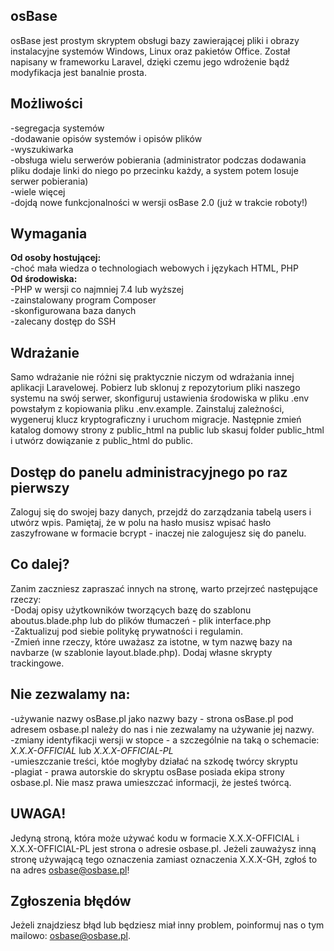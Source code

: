 ## osBase

osBase jest prostym skryptem obsługi bazy zawierającej pliki i obrazy instalacyjne systemów Windows, Linux oraz pakietów Office. Został napisany w frameworku Laravel, dzięki czemu jego wdrożenie bądź modyfikacja jest banalnie prosta.

## Możliwości

-segregacja systemów<br>
-dodawanie opisów systemów i opisów plików<br>
-wyszukiwarka<br>
-obsługa wielu serwerów pobierania (administrator podczas dodawania pliku dodaje linki do niego po przecinku każdy, a system potem losuje serwer pobierania)<br>
-wiele więcej<br>
-dojdą nowe funkcjonalności w wersji osBase 2.0 (już w trakcie roboty!)<br>

## Wymagania

<b>Od osoby hostującej:</b><br>
-choć mała wiedza o technologiach webowych i językach HTML, PHP<br>
<b>Od środowiska:</b><br>
-PHP w wersji co najmniej 7.4 lub wyższej<br>
-zainstalowany program Composer<br>
-skonfigurowana baza danych<br>
-zalecany dostęp do SSH<br>

## Wdrażanie

Samo wdrażanie nie różni się praktycznie niczym od wdrażania innej aplikacji Laravelowej. Pobierz lub sklonuj z repozytorium pliki naszego systemu na swój serwer, skonfiguruj ustawienia środowiska w pliku .env powstałym z kopiowania pliku .env.example. Zainstaluj zależności, wygeneruj klucz kryptograficzny i uruchom migracje. Następnie zmień katalog domowy strony z public_html na public lub skasuj folder public_html i utwórz dowiązanie z public_html do public.

## Dostęp do panelu administracyjnego po raz pierwszy

Zaloguj się do swojej bazy danych, przejdź do zarządzania tabelą users i utwórz wpis. Pamiętaj, że w polu na hasło musisz wpisać hasło zaszyfrowane w formacie bcrypt - inaczej nie zalogujesz się do panelu.

## Co dalej?

Zanim zaczniesz zapraszać innych na stronę, warto przejrzeć następujące rzeczy:<br>
-Dodaj opisy użytkowników tworzących bazę do szablonu aboutus.blade.php lub do plików tłumaczeń - plik interface.php<br>
-Zaktualizuj pod siebie politykę prywatności i regulamin.<br>
-Zmień inne rzeczy, które uważasz za istotne, w tym nazwę bazy na navbarze (w szablonie layout.blade.php). Dodaj własne skrypty trackingowe.<br>

## Nie zezwalamy na:

-używanie nazwy osBase.pl jako nazwy bazy - strona osBase.pl pod adresem osbase.pl należy do nas i nie zezwalamy na używanie jej nazwy.<br>
-zmiany identyfikacji wersji w stopce - a szczególnie na taką o schemacie:<br>
<i>X.X.X-OFFICIAL</i> lub <i>X.X.X-OFFICIAL-PL</i><br>
-umieszczanie treści, któe mogłyby działać na szkodę twórcy skryptu<br>
-plagiat - prawa autorskie do skryptu osBase posiada ekipa strony osbase.pl. Nie masz prawa umieszczać informacji, że jesteś twórcą.<br>

## UWAGA!

Jedyną stroną, która może używać kodu w formacie X.X.X-OFFICIAL i X.X.X-OFFICIAL-PL jest strona o adresie osbase.pl. Jeżeli zauważysz inną stronę używającą tego oznaczenia zamiast oznaczenia X.X.X-GH, zgłoś to na adres osbase@osbase.pl!

## Zgłoszenia błędów

Jeżeli znajdziesz błąd lub będziesz miał inny problem, poinformuj nas o tym mailowo: osbase@osbase.pl.

